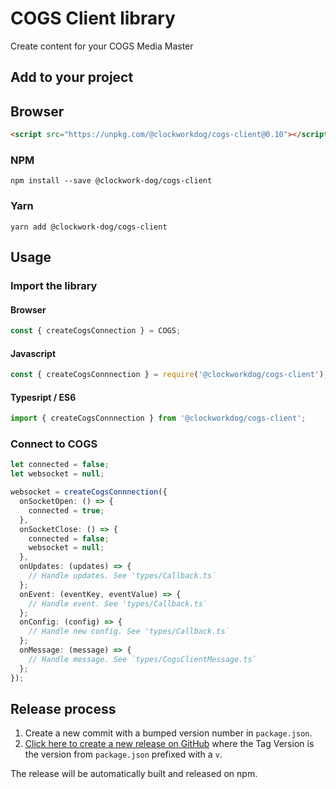 # COGS Client library

Create content for your COGS Media Master

## Add to your project

## Browser

```html
<script src="https://unpkg.com/@clockworkdog/cogs-client@0.10"></script>
```

### NPM

```shell
npm install --save @clockwork-dog/cogs-client
```

### Yarn

```shell
yarn add @clockwork-dog/cogs-client
```

## Usage

### Import the library

#### Browser

```js
const { createCogsConnection } = COGS;
```

#### Javascript

```js
const { createCogsConnnection } = require('@clockworkdog/cogs-client');
```

#### Typesript / ES6

```ts
import { createCogsConnnection } from '@clockworkdog/cogs-client';
```

### Connect to COGS

```ts
let connected = false;
let websocket = null;

websocket = createCogsConnnection({
  onSocketOpen: () => {
    connected = true;
  },
  onSocketClose: () => {
    connected = false;
    websocket = null;
  },
  onUpdates: (updates) => {
    // Handle updates. See 'types/Callback.ts`
  };
  onEvent: (eventKey, eventValue) => {
    // Handle event. See 'types/Callback.ts`
  };
  onConfig: (config) => {
    // Handle new config. See 'types/Callback.ts`
  };
  onMessage: (message) => {
    // Handle message. See `types/CogsClientMessage.ts`
  };
});
```

## Release process

1. Create a new commit with a bumped version number in `package.json`.
2. [Click here to create a new release on GitHub](https://github.com/clockwork-dog/cogs-client-lib/releases/new) where the Tag Version is the version from `package.json` prefixed with a `v`.

The release will be automatically built and released on npm.
